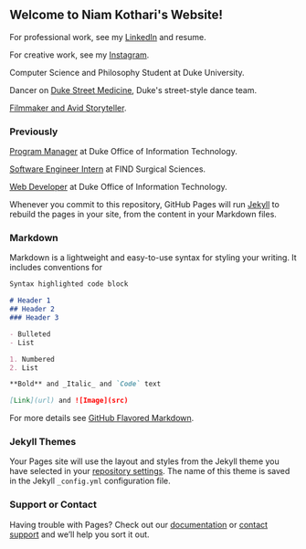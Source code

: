 ## Welcome to Niam Kothari's Website!

For professional work, see my [LinkedIn](https://www.linkedin.com/in/niamkothari/) and resume.

For creative work, see my [Instagram](https://www.instagram.com/niamkothari/?hl=en).

Computer Science and Philosophy Student at Duke University.

Dancer on [Duke Street Medicine](https://www.youtube.com/watch?v=bVDJ2HIqavk), Duke's street-style dance team.

[Filmmaker and Avid Storyteller](https://www.youtube.com/watch?v=fFxf21zp9Vo).

### Previously
[Program Manager](https://codeplus.duke.edu/node/6675) at Duke Office of Information Technology.

[Software Engineer Intern](https://findsurgicalsciences.com/) at FIND Surgical Sciences.

[Web Developer](https://www.youtube.com/watch?v=w8IFclyYFTg) at Duke Office of Information Technology.


Whenever you commit to this repository, GitHub Pages will run [Jekyll](https://jekyllrb.com/) to rebuild the pages in your site, from the content in your Markdown files.

### Markdown

Markdown is a lightweight and easy-to-use syntax for styling your writing. It includes conventions for

```markdown
Syntax highlighted code block

# Header 1
## Header 2
### Header 3

- Bulleted
- List

1. Numbered
2. List

**Bold** and _Italic_ and `Code` text

[Link](url) and ![Image](src)
```

For more details see [GitHub Flavored Markdown](https://guides.github.com/features/mastering-markdown/).

### Jekyll Themes

Your Pages site will use the layout and styles from the Jekyll theme you have selected in your [repository settings](https://github.com/niamkothari/niamkothari.github.io/settings/pages). The name of this theme is saved in the Jekyll `_config.yml` configuration file.

### Support or Contact

Having trouble with Pages? Check out our [documentation](https://docs.github.com/categories/github-pages-basics/) or [contact support](https://support.github.com/contact) and we’ll help you sort it out.
